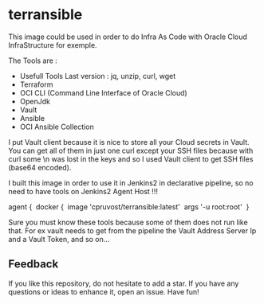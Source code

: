 # terransible

This image could be used in order to do Infra As Code with Oracle Cloud InfraStructure for exemple.

The Tools are :

- Usefull Tools Last version : jq, unzip, curl, wget
- Terraform
- OCI CLI (Command Line Interface of Oracle Cloud)
- OpenJdk 
- Vault
- Ansible
- OCI Ansible Collection

I put Vault client because it is nice to store all your Cloud secrets in Vault. You can get all of them in just one curl except your SSH files because with curl some \n was lost in the keys and so I used Vault client to get SSH files (base64 encoded).

I built this image in order to use it in Jenkins2 in declarative pipeline, so no need to have tools on Jenkins2 Agent Host !!!

agent {
​        docker { 
​            image 'cpruvost/terransible:latest'
​            args '-u root:root'
​        }

Sure you must know these tools because some of them does not run like that. For ex vault needs to get from the pipeline the Vault Address Server Ip and a Vault Token, and so on...  

## Feedback

If you like this repository, do not hesitate to add a star. If you have any
questions or ideas to enhance it, open an issue. Have fun!
